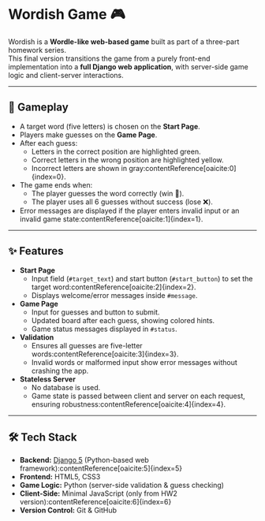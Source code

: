 # Wordish Game 🎮

Wordish is a **Wordle-like web-based game** built as part of a three-part homework series.  
This final version transitions the game from a purely front-end implementation into a **full Django web application**, with server-side game logic and client-server interactions.

---

## 🚀 Gameplay
- A target word (five letters) is chosen on the **Start Page**.
- Players make guesses on the **Game Page**.
- After each guess:
  - Letters in the correct position are highlighted green.
  - Correct letters in the wrong position are highlighted yellow.
  - Incorrect letters are shown in gray:contentReference[oaicite:0]{index=0}.
- The game ends when:
  - The player guesses the word correctly (win 🎉).
  - The player uses all 6 guesses without success (lose ❌).
- Error messages are displayed if the player enters invalid input or an invalid game state:contentReference[oaicite:1]{index=1}.

---

## ✨ Features
- **Start Page**
  - Input field (`#target_text`) and start button (`#start_button`) to set the target word:contentReference[oaicite:2]{index=2}.
  - Displays welcome/error messages inside `#message`.
- **Game Page**
  - Input for guesses and button to submit.
  - Updated board after each guess, showing colored hints.
  - Game status messages displayed in `#status`.
- **Validation**
  - Ensures all guesses are five-letter words:contentReference[oaicite:3]{index=3}.
  - Invalid words or malformed input show error messages without crashing the app.
- **Stateless Server**
  - No database is used.
  - Game state is passed between client and server on each request, ensuring robustness:contentReference[oaicite:4]{index=4}.

---

## 🛠️ Tech Stack
- **Backend:** [Django 5](https://www.djangoproject.com/) (Python-based web framework):contentReference[oaicite:5]{index=5}
- **Frontend:** HTML5, CSS3
- **Game Logic:** Python (server-side validation & guess checking)
- **Client-Side:** Minimal JavaScript (only from HW2 version):contentReference[oaicite:6]{index=6}
- **Version Control:** Git & GitHub



